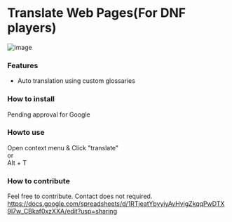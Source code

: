 # Translate Web Pages(For DNF players)
![image](https://user-images.githubusercontent.com/40272766/109477005-de7a6100-7aba-11eb-8e38-56b016937426.png)

### Features
- Auto translation using custom glossaries

### How to install
Pending approval for Google

### Howto use
Open context menu & Click "translate"  
or  
Alt + T

### How to contribute
Feel free to contribute.
Contact does not required.
https://docs.google.com/spreadsheets/d/1RTjeatYbyyiyAvHvigZkqqPwDTX9l7w_CBkaf0xzXXA/edit?usp=sharing
